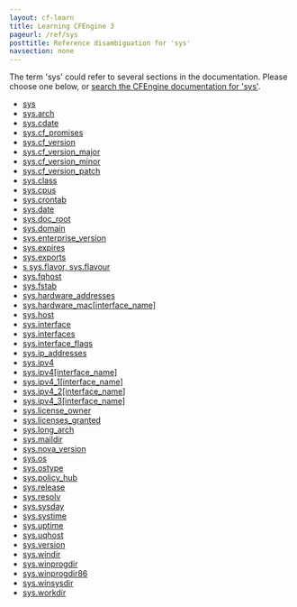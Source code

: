 ```yaml
---
layout: cf-learn
title: Learning CFEngine 3
pageurl: /ref/sys
posttitle: Reference disambiguation for 'sys'
navsection: none
---
```


The term 'sys' could refer to several sections in the documentation. Please choose one below, or
[search the CFEngine documentation for 'sys'](http://cfengine.com/docs/3.5/search.html?q=sys).

- [sys](http://cfengine.com/docs/3.5/reference-special-variables-context-sys.html#sys)
- [sys.arch](http://cfengine.com/docs/3.5/reference-special-variables-context-sys.html#sys-arch)
- [sys.cdate](http://cfengine.com/docs/3.5/reference-special-variables-context-sys.html#sys-cdate)
- [sys.cf_promises](http://cfengine.com/docs/3.5/reference-special-variables-context-sys.html#sys-cf_promises)
- [sys.cf_version](http://cfengine.com/docs/3.5/reference-special-variables-context-sys.html#sys-cf_version)
- [sys.cf_version_major](http://cfengine.com/docs/3.5/reference-special-variables-context-sys.html#sys-cf_version_major)
- [sys.cf_version_minor](http://cfengine.com/docs/3.5/reference-special-variables-context-sys.html#sys-cf_version_minor)
- [sys.cf_version_patch](http://cfengine.com/docs/3.5/reference-special-variables-context-sys.html#sys-cf_version_patch)
- [sys.class](http://cfengine.com/docs/3.5/reference-special-variables-context-sys.html#sys-class)
- [sys.cpus](http://cfengine.com/docs/3.5/reference-special-variables-context-sys.html#sys-cpus)
- [sys.crontab](http://cfengine.com/docs/3.5/reference-special-variables-context-sys.html#sys-crontab)
- [sys.date](http://cfengine.com/docs/3.5/reference-special-variables-context-sys.html#sys-date)
- [sys.doc_root](http://cfengine.com/docs/3.5/reference-special-variables-context-sys.html#sys-doc_root)
- [sys.domain](http://cfengine.com/docs/3.5/reference-special-variables-context-sys.html#sys-domain)
- [sys.enterprise_version](http://cfengine.com/docs/3.5/reference-special-variables-context-sys.html#sys-enterprise_version)
- [sys.expires](http://cfengine.com/docs/3.5/reference-special-variables-context-sys.html#sys-expires)
- [sys.exports](http://cfengine.com/docs/3.5/reference-special-variables-context-sys.html#sys-exports)
- [s sys.flavor, sys.flavour](http://cfengine.com/docs/3.5/reference-special-variables-context-sys.html#s-sys-flavor,-sys-flavour)
- [sys.fqhost](http://cfengine.com/docs/3.5/reference-special-variables-context-sys.html#sys-fqhost)
- [sys.fstab](http://cfengine.com/docs/3.5/reference-special-variables-context-sys.html#sys-fstab)
- [sys.hardware_addresses](http://cfengine.com/docs/3.5/reference-special-variables-context-sys.html#sys-hardware_addresses)
- [sys.hardware_mac\[interface_name\]](http://cfengine.com/docs/3.5/reference-special-variables-context-sys.html#sys-hardware_mac-interface_name)
- [sys.host](http://cfengine.com/docs/3.5/reference-special-variables-context-sys.html#sys-host)
- [sys.interface](http://cfengine.com/docs/3.5/reference-special-variables-context-sys.html#sys-interface)
- [sys.interfaces](http://cfengine.com/docs/3.5/reference-special-variables-context-sys.html#sys-interfaces)
- [sys.interface_flags](http://cfengine.com/docs/3.5/reference-special-variables-context-sys.html#sys-interface_flags)
- [sys.ip_addresses](http://cfengine.com/docs/3.5/reference-special-variables-context-sys.html#sys-ip_addresses)
- [sys.ipv4](http://cfengine.com/docs/3.5/reference-special-variables-context-sys.html#sys-ipv4)
- [sys.ipv4\[interface_name\]](http://cfengine.com/docs/3.5/reference-special-variables-context-sys.html#sys-ipv4-interface_name)
- [sys.ipv4_1\[interface_name\]](http://cfengine.com/docs/3.5/reference-special-variables-context-sys.html#sys-ipv4_1-interface_name)
- [sys.ipv4_2\[interface_name\]](http://cfengine.com/docs/3.5/reference-special-variables-context-sys.html#sys-ipv4_2-interface_name)
- [sys.ipv4_3\[interface_name\]](http://cfengine.com/docs/3.5/reference-special-variables-context-sys.html#sys-ipv4_3-interface_name)
- [sys.license_owner](http://cfengine.com/docs/3.5/reference-special-variables-context-sys.html#sys-license_owner)
- [sys.licenses_granted](http://cfengine.com/docs/3.5/reference-special-variables-context-sys.html#sys-licenses_granted)
- [sys.long_arch](http://cfengine.com/docs/3.5/reference-special-variables-context-sys.html#sys-long_arch)
- [sys.maildir](http://cfengine.com/docs/3.5/reference-special-variables-context-sys.html#sys-maildir)
- [sys.nova_version](http://cfengine.com/docs/3.5/reference-special-variables-context-sys.html#sys-nova_version)
- [sys.os](http://cfengine.com/docs/3.5/reference-special-variables-context-sys.html#sys-os)
- [sys.ostype](http://cfengine.com/docs/3.5/reference-special-variables-context-sys.html#sys-ostype)
- [sys.policy_hub](http://cfengine.com/docs/3.5/reference-special-variables-context-sys.html#sys-policy_hub)
- [sys.release](http://cfengine.com/docs/3.5/reference-special-variables-context-sys.html#sys-release)
- [sys.resolv](http://cfengine.com/docs/3.5/reference-special-variables-context-sys.html#sys-resolv)
- [sys.sysday](http://cfengine.com/docs/3.5/reference-special-variables-context-sys.html#sys-sysday)
- [sys.systime](http://cfengine.com/docs/3.5/reference-special-variables-context-sys.html#sys-systime)
- [sys.uptime](http://cfengine.com/docs/3.5/reference-special-variables-context-sys.html#sys-uptime)
- [sys.uqhost](http://cfengine.com/docs/3.5/reference-special-variables-context-sys.html#sys-uqhost)
- [sys.version](http://cfengine.com/docs/3.5/reference-special-variables-context-sys.html#sys-version)
- [sys.windir](http://cfengine.com/docs/3.5/reference-special-variables-context-sys.html#sys-windir)
- [sys.winprogdir](http://cfengine.com/docs/3.5/reference-special-variables-context-sys.html#sys-winprogdir)
- [sys.winprogdir86](http://cfengine.com/docs/3.5/reference-special-variables-context-sys.html#sys-winprogdir86)
- [sys.winsysdir](http://cfengine.com/docs/3.5/reference-special-variables-context-sys.html#sys-winsysdir)
- [sys.workdir](http://cfengine.com/docs/3.5/reference-special-variables-context-sys.html#sys-workdir)
